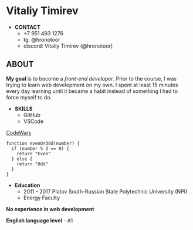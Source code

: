 # Vitaliy Timirev

+ **CONTACT**
    + +7 951 493 1276
    + tg: @hronotoor
    + discord: Vitaliy Timirev (@hronotoor)

## ABOUT
**My goal** is to become a *front-end developer*. Prior to the course, I was trying to learn web development on my own. I spent at least 15 minutes every day learning until it became a habit instead of something I had to force myself to do.

+ **SKILLS**
    + GitHub
    + VSCode

[CodeWars](https://www.codewars.com/kata/53da3dbb4a5168369a0000fe)
```
function evenOrOdd(number) {
  if (number % 2 == 0) {
    return "Even"
  } else {
    return "Odd"
  }
}
```
+ **Education**
    + 2011 - 2017 Platov South-Russian State Polytechnic University (NPI)
    + Energy Faculty

**No experience in web development**

**English language level** - А1

